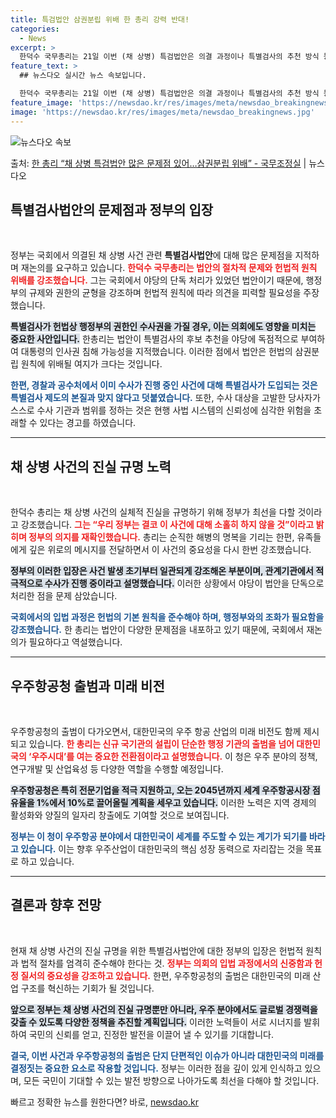 ```yaml
---
title: 특검법안 삼권분립 위배 한 총리 강력 반대!
categories:
  - News
excerpt: >
  한덕수 국무총리는 21일 이번 (채 상병) 특검법안은 의결 과정이나 특별검사의 추천 방식 등 내용적인 측면에…
feature_text: >
  ## 뉴스다오 실시간 뉴스 속보입니다.

  한덕수 국무총리는 21일 이번 (채 상병) 특검법안은 의결 과정이나 특별검사의 추천 방식 등 내용적인 측면에…
feature_image: 'https://newsdao.kr/res/images/meta/newsdao_breakingnews.jpg'
image: 'https://newsdao.kr/res/images/meta/newsdao_breakingnews.jpg'
---
```


![뉴스다오 속보](https://newsdao.kr/res/images/meta/newsdao_breakingnews.jpg)

<p>출처: <a href="https://newsdao.kr/3864" rel="dofollow">한 총리 “채 상병 특검법안 많은 문제점 있어…삼권분립 위배” - 국무조정실</a> | 뉴스다오</p>

<h2 data-ke-size="size26">특별검사법안의 문제점과 정부의 입장</h2>

<p data-ke-size="size16">&nbsp;</p>

정부는 국회에서 의결된 채 상병 사건 관련 <b>특별검사법안</b>에 대해 많은 문제점을 지적하며 재논의를 요구하고 있습니다. <b><span style="color: #ee2323;">한덕수 국무총리는 법안의 절차적 문제와 헌법적 원칙 위배를 강조했습니다.</span></b> 그는 국회에서 야당의 단독 처리가 있었던 법안이기 때문에, 행정부의 규제와 권한의 균형을 강조하며 헌법적 원칙에 따라 의견을 피력할 필요성을 주장했습니다.

<b><span style="background-color: #21538527;">특별검사가 헌법상 행정부의 권한인 수사권을 가질 경우, 이는 의회에도 영향을 미치는 중요한 사안입니다.</span></b> 한총리는 법안이 특별검사의 후보 추천을 야당에 독점적으로 부여하여 대통령의 인사권 침해 가능성을 지적했습니다. 이러한 점에서 법안은 헌법의 삼권분립 원칙에 위배될 여지가 크다는 것입니다.

<b><span style="color: #1a5490;">한편, 경찰과 공수처에서 이미 수사가 진행 중인 사건에 대해 특별검사가 도입되는 것은 특별검사 제도의 본질과 맞지 않다고 덧붙였습니다.</span></b> 또한, 수사 대상을 고발한 당사자가 스스로 수사 기관과 범위를 정하는 것은 현행 사법 시스템의 신뢰성에 심각한 위험을 초래할 수 있다는 경고를 하였습니다.

<hr />

<h2 data-ke-size="size26">채 상병 사건의 진실 규명 노력</h2>

<p data-ke-size="size16">&nbsp;</p>

한덕수 총리는 채 상병 사건의 실체적 진실을 규명하기 위해 정부가 최선을 다할 것이라고 강조했습니다. <b><span style="color: #ee2323;">그는 “우리 정부는 결코 이 사건에 대해 소홀히 하지 않을 것”이라고 밝히며 정부의 의지를 재확인했습니다.</span></b> 총리는 순직한 해병의 명복을 기리는 한편, 유족들에게 깊은 위로의 메시지를 전달하면서 이 사건의 중요성을 다시 한번 강조했습니다.

<b><span style="background-color: #21538527;">정부의 이러한 입장은 사건 발생 초기부터 일관되게 강조해온 부분이며, 관계기관에서 적극적으로 수사가 진행 중이라고 설명했습니다.</span></b> 이러한 상황에서 야당이 법안을 단독으로 처리한 점을 문제 삼았습니다. 

<b><span style="color: #1a5490;">국회에서의 입법 과정은 헌법의 기본 원칙을 준수해야 하며, 행정부와의 조화가 필요함을 강조했습니다.</span></b> 한 총리는 법안이 다양한 문제점을 내포하고 있기 때문에, 국회에서 재논의가 필요하다고 역설했습니다.

<hr />

<h2 data-ke-size="size26">우주항공청 출범과 미래 비전</h2>

<p data-ke-size="size16">&nbsp;</p>

우주항공청의 출범이 다가오면서, 대한민국의 우주 항공 산업의 미래 비전도 함께 제시되고 있습니다. <b><span style="color: #ee2323;">한 총리는 신규 국기관의 설립이 단순한 행정 기관의 출범을 넘어 대한민국의 ‘우주시대’를 여는 중요한 전환점이라고 설명했습니다.</span></b> 이 청은 우주 분야의 정책, 연구개발 및 산업육성 등 다양한 역할을 수행할 예정입니다.

<b><span style="background-color: #21538527;">우주항공청은 특히 전문기업을 적극 지원하고, 오는 2045년까지 세계 우주항공시장 점유율을 1%에서 10%로 끌어올릴 계획을 세우고 있습니다.</span></b> 이러한 노력은 지역 경제의 활성화와 양질의 일자리 창출에도 기여할 것으로 보여집니다.

<b><span style="color: #1a5490;">정부는 이 청이 우주항공 분야에서 대한민국이 세계를 주도할 수 있는 계기가 되기를 바라고 있습니다.</span></b> 이는 향후 우주산업이 대한민국의 핵심 성장 동력으로 자리잡는 것을 목표로 하고 있습니다.

<hr />

<h2 data-ke-size="size26">결론과 향후 전망</h2>

<p data-ke-size="size16">&nbsp;</p>

현재 채 상병 사건의 진실 규명을 위한 특별검사법안에 대한 정부의 입장은 헌법적 원칙과 법적 절차를 엄격히 준수해야 한다는 것. <b><span style="color: #ee2323;">정부는 의회의 입법 과정에서의 신중함과 헌정 질서의 중요성을 강조하고 있습니다.</span></b> 한편, 우주항공청의 출범은 대한민국의 미래 산업 구조를 혁신하는 기회가 될 것입니다.

<b><span style="background-color: #21538527;">앞으로 정부는 채 상병 사건의 진실 규명뿐만 아니라, 우주 분야에서도 글로벌 경쟁력을 갖출 수 있도록 다양한 정책을 추진할 계획입니다.</span></b> 이러한 노력들이 서로 시너지를 발휘하여 국민의 신뢰를 얻고, 진정한 발전을 이끌어 낼 수 있기를 기대합니다.

<b><span style="color: #1a5490;">결국, 이번 사건과 우주항공청의 출범은 단지 단편적인 이슈가 아니라 대한민국의 미래를 결정짓는 중요한 요소로 작용할 것입니다.</span></b> 정부는 이러한 점을 깊이 있게 인식하고 있으며, 모든 국민이 기대할 수 있는 발전 방향으로 나아가도록 최선을 다해야 할 것입니다. 

<p data-ke-size="size16"></p> 
 

빠르고 정확한 뉴스를 원한다면? 바로, <a href="https://newsdao.kr" rel="dofollow">newsdao.kr</a>


